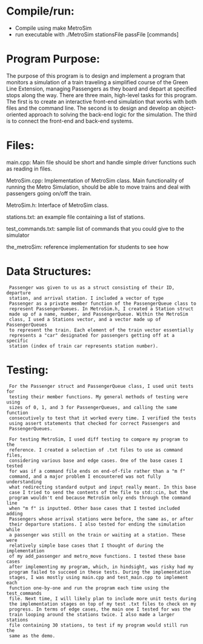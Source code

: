 # Compile/run:
- Compile using
     make MetroSim
- run executable with
     ./MetroSim stationsFile passFile [commands]


# Program Purpose:
The purpose of this program is to design and implement a program that monitors a simulation of a train traveling a simplified course of the Green Line Extension, managing Passengers as they board and depart at
     specified stops along the way. There are three main, high-level tasks
     for this program. The first is to create an interactive front-end
     simulation that works with both files and the command line. The second
     is to design and develop an object-oriented approach to solving the
     back-end logic for the simulation. The third is to connect the front-end
     and back-end systems.

# Files: 
main.cpp:
     Main file should be short and handle simple driver
     functions such as reading in files.

MetroSim.cpp:
     Implementation of MetroSim class.  Main
     functionality of running the Metro Simulation, should be able to
     move trains and deal with passengers going on/off the train.

MetroSim.h:
     Interface of MetroSim class.

stations.txt:
     an example file containing a list of stations.

test_commands.txt:
     sample list of commands that you could give to the simulator

the_metroSim:
     reference implementation for students to see how 

# Data Structures:
     Passenger was given to us as a struct consisting of their ID, departure
     station, and arrival station. I included a vector of type
     Passenger as a private member function of the PassengerQueue class to
     represent PassengerQueues. In MetroSim.h, I created a Station struct
     made up of a name, number, and PassengerQueue. Within the MetroSim
     class, I used a Stations vector, and a vector made up of PassengerQueues
     to represent the train. Each element of the train vector essentially
     represents a "car" designated for passengers getting off at a specific
     station (index of train car represents station number).

# Testing:
     For the Passenger struct and PassengerQueue class, I used unit tests for
     testing their member functions. My general methods of testing were using
     sizes of 0, 1, and 3 for PassengerQueues, and calling the same function
     consecutively to test that it worked every time. I verified the tests
     using assert statements that checked for correct Passengers and
     PassengerQueues.

     For testing MetroSim, I used diff testing to compare my program to the
     reference. I created a selection of .txt files to use as command files,
     considering various base and edge cases. One of the base cases I tested
     for was if a command file ends on end-of-file rather than a "m f"
     command, and a major problem I encountered was not fully understanding
     what redirecting standard output and input really meant. In this base
     case I tried to send the contents of the file to std::cin, but the
     program wouldn't end because MetroSim only ends through the command line
     when "m f" is inputted. Other base cases that I tested included adding
     Passengers whose arrival stations were before, the same as, or after
     their departure stations. I also tested for ending the simulation while
     a passenger was still on the train or waiting at a station. These were
     relatively simple base cases that I thought of during the implementation
     of my add_passenger and metro_move functions. I tested these base cases
     after implementing my program, which, in hindsight, was risky had my
     program failed to succeed in these tests. During the implementation
     stages, I was mostly using main.cpp and test_main.cpp to implement each
     function one-by-one and run the program each time using the test_commands
     file. Next time, I will likely plan to include more unit tests during
     the implementation stages on top of my test .txt files to check on my
     progress. In terms of edge cases, the main one I tested for was the
     train looping around the stations twice. I also made a larger stations
     file containing 30 stations, to test if my program would still run the
     same as the demo.
